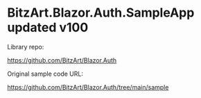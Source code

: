 
# BitzArt.Blazor.Auth.SampleApp updated v100


Library repo:

https://github.com/BitzArt/Blazor.Auth


Original sample code URL:

https://github.com/BitzArt/Blazor.Auth/tree/main/sample
